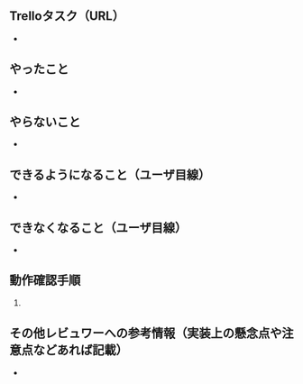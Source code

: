 ## Trelloタスク（URL）
- 

## やったこと
- 

## やらないこと
- 

## できるようになること（ユーザ目線）
- 

## できなくなること（ユーザ目線）
- 

## 動作確認手順
1. 

## その他レビュワーへの参考情報（実装上の懸念点や注意点などあれば記載）
- 